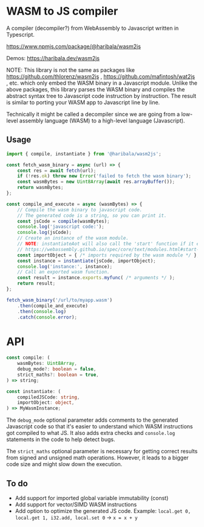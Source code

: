 # WASM to JS compiler

A compiler (decompiler?) from WebAssembly to Javascript written in Typescript.

https://www.npmjs.com/package/@haribala/wasm2js

Demos: https://haribala.dev/wasm2js

NOTE: This library is not the same as packages like
https://github.com/thlorenz/wasm2js , https://github.com/mafintosh/wat2js , etc.
which only embed the WASM binary in a Javascript module.
Unlike the above packages, this library parses the WASM binary
and compiles the abstract syntax tree to Javascript code instruction by instruction.
The result is similar to porting your WASM app to Javascript line by line.

Technically it might be called a decompiler since we are going from
a low-level assembly language (WASM) to a high-level language (Javascript).

## Usage

```js
import { compile, instantiate } from '@haribala/wasm2js';

const fetch_wasm_binary = async (url) => {
    const res = await fetch(url);
    if (!res.ok) throw new Error('failed to fetch the wasm binary');
    const wasmBytes = new Uint8Array(await res.arrayBuffer());
    return wasmBytes;
};

const compile_and_execute = async (wasmBytes) => {
    // Compile the wasm binary to javascript code.
    // The generated code is a string, so you can print it.
    const jsCode = compile(wasmBytes);
    console.log('javascript code:');
    console.log(jsCode);
    // Create an instance of the wasm module.
    // NOTE: instantiateAot will also call the 'start' function if it exists.
    // https://webassembly.github.io/spec/core/text/modules.html#start-function
    const importObject = { /* imports required by the wasm module */ };
    const instance = instantiate(jsCode, importObject);
    console.log('instance:', instance);
    // Call an exported wasm function.
    const result = instance.exports.myfunc( /* arguments */ );
    return result;
};

fetch_wasm_binary('/url/to/myapp.wasm')
    .then(compile_and_execute)
    .then(console.log)
    .catch(console.error);
```

# API

```typescript
const compile: (
    wasmBytes: Uint8Array,
    debug_mode?: boolean = false,
    strict_maths?: boolean = true,
) => string;

const instantiate: (
    compiledJSCode: string,
    importObject: object,
) => MyWasmInstance;
```

The `debug_mode` optional parameter adds comments to the generated Javascript code so that it's easier to understand which WASM instructions got compiled to what JS. It also adds extra checks and `console.log` statements in the code to help detect bugs.

The `strict_maths` optional parameter is necessary for getting correct results from signed and unsigned math operations. However, it leads to a bigger code size and might slow down the execution.

## To do

- Add support for imported global variable immutability (const)
- Add support for vector/SIMD WASM instructions
- Add option to optimize the generated JS code. Example: `local.get 0, local.get 1, i32.add, local.set 0` -> `x = x + y`
